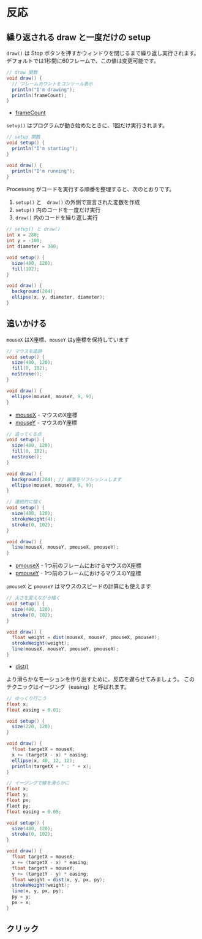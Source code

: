 # 反応
## 繰り返される draw と一度だけの setup
`draw()` は Stop ボタンを押すかウィンドウを閉じるまで繰り返し実行されます。
デフォルトでは1秒間に60フレームで、この値は変更可能です。

```java
// draw 関数
void draw() {
  // フレームカウントをコンソール表示
  println("I'm drawing");
  println(frameCount);
}
```

- [frameCount](https://processing.org/reference/frameCount.html)

`setup()` はプログラムが動き始めたときに、1回だけ実行されます。
```java
// setup 関数
void setup() {
  println("I'm starting");
}

void draw() {
  println("I'm running");
}
```

Processing がコードを実行する順番を整理すると、次のとおりです。

1. `setup()` と　`draw()` の外側で宣言された変数を作成
2. `setup()` 内のコードを一度だけ実行
3. `draw()` 内のコードを繰り返し実行

```java
// setup() と draw()
int x = 280;
int y = -100;
int diameter = 380;

void setup() {
  size(480, 120);
  fill(102);
}

void draw() {
  background(204);
  ellipse(x, y, diameter, diameter);
}
```

## 追いかける
`mouseX` はX座標、`mouseY` はy座標を保持しています

```java
// マウスを追跡
void setup() {
  size(480, 120);
  fill(0, 102);
  noStroke();
}

void draw() {
  ellipse(mouseX, mouseY, 9, 9);
}
```

- [mouseX](https://processing.org/reference/mouseX.html) - マウスのX座標
- [mouseY](https://processing.org/reference/mouseY.html) - マウスのY座標

```java
// 追ってくる点
void setup() {
  size(480, 120);
  fill(0, 102);
  noStroke();
}

void draw() {
  background(204); // 画面をリフレッシュします
  ellipse(mouseX, mouseY, 9, 9);
}
```

```java
// 連続的に描く
void setup() {
  size(480, 120);
  strokeWeight(4);
  stroke(0, 102);
}

void draw() {
  line(mouseX, mouseY, pmouseX, pmouseY);
}
```

- [pmouseX](https://processing.org/reference/pmouseX.html) - 1つ前のフレームにおけるマウスのX座標
- [pmouseY](https://processing.org/reference/pmouseY.html) - 1つ前のフレームにおけるマウスのY座標

`pmouseX` と `pmouseY` はマウスのスピードの計算にも使えます
```java
// 太さを変えながら描く
void setup() {
  size(480, 120);
  stroke(0, 102);
}

void draw() {
  float weight = dist(mouseX, mouseY, pmouseX, pmouseY);
  strokeWeight(weight);
  line(mouseX, mouseY, pmouseY, pmouseX);
}
```

- [dist()](https://processing.org/reference/dist_.html)


より滑らかなモーションを作り出すために、反応を遅らせてみましょう。
このテクニックはイージング（easing）と呼ばれます。

```java
// ゆっくり行こう
float x;
float easing = 0.01;

void setup() {
  size(220, 120);
}

void draw() {
  float targetX = mouseX;
  x += (targetX - x) * easing;
  ellipse(x, 40, 12, 12);
  println(targetX + " : " + x);
}
```

```java
// イージングで線を滑らかに
float x;
float y;
float px;
flaot py;
float easing = 0.05;

void setup() {
  size(480, 120);
  stroke(0, 102);
}

void draw() {
  float targetX = mouseX;
  x += (targetX - x) * easing;
  float targetY = mouseY;
  y += (targetY - y) * easing;
  float weight = dist(x, y, px, py);
  strokeWeight(weight);
  line(x, y, px, py);
  py = y;
  px = x;
}
```

## クリック
